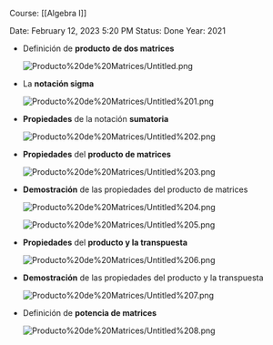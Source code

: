 Course: [[Algebra I]]

Date: February 12, 2023 5:20 PM
Status: Done
Year: 2021

- Definición de **producto de dos matrices**
    
    ![Producto%20de%20Matrices/Untitled.png](Images/Producto%20de%20Matrices/Untitled.png)
    
- La **notación sigma**
    
    ![Producto%20de%20Matrices/Untitled%201.png](Images/Producto%20de%20Matrices/Untitled%201.png)
    
- **Propiedades** de la notación **sumatoria**
    
    ![Producto%20de%20Matrices/Untitled%202.png](Images/Producto%20de%20Matrices/Untitled%202.png)
    
- **Propiedades** del **producto de matrices**
    
    ![Producto%20de%20Matrices/Untitled%203.png](Images/Producto%20de%20Matrices/Untitled%203.png)
    
- **Demostración** de las propiedades del producto de matrices
    
    ![Producto%20de%20Matrices/Untitled%204.png](Images/Producto%20de%20Matrices/Untitled%204.png)
    
    ![Producto%20de%20Matrices/Untitled%205.png](Images/Producto%20de%20Matrices/Untitled%205.png)
    
- **Propiedades** del **producto y la transpuesta**
    
    ![Producto%20de%20Matrices/Untitled%206.png](Images/Producto%20de%20Matrices/Untitled%206.png)
    
- **Demostración** de las propiedades del producto y la transpuesta
    
    ![Producto%20de%20Matrices/Untitled%207.png](Images/Producto%20de%20Matrices/Untitled%207.png)
    
- Definición de **potencia de matrices**
    
    ![Producto%20de%20Matrices/Untitled%208.png](Images/Producto%20de%20Matrices/Untitled%208.png)
